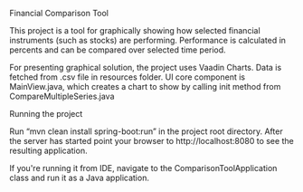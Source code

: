 Financial Comparison Tool

This project is a tool for graphically showing how selected financial instruments (such as stocks) are performing. Performance is calculated in percents and can be compared over selected time period.

For presenting graphical solution, the project uses Vaadin Charts. Data is fetched from .csv file in resources folder. UI core component is MainView.java, which creates a chart to show by calling init method from CompareMultipleSeries.java

Running the project 

Run “mvn clean install spring-boot:run” in the project root directory. After the server has started point your browser to http://localhost:8080 to see the resulting application.

If you're running it from IDE, navigate to the ComparisonToolApplication class and run it as a Java application.

